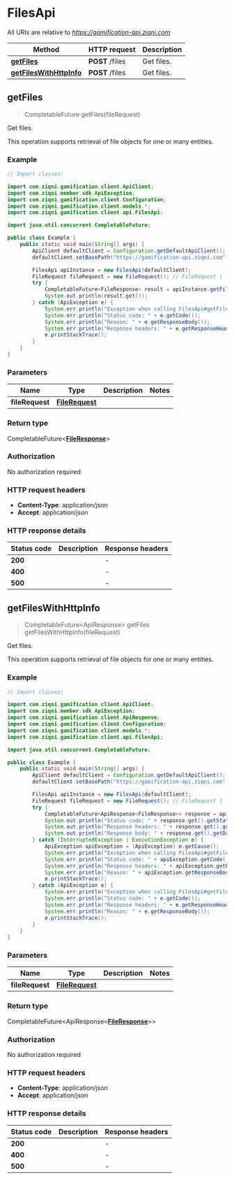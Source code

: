 # FilesApi

All URIs are relative to *https://gamification-api.ziqni.com*

| Method | HTTP request | Description |
|------------- | ------------- | -------------|
| [**getFiles**](FilesApi.md#getFiles) | **POST** /files | Get files. |
| [**getFilesWithHttpInfo**](FilesApi.md#getFilesWithHttpInfo) | **POST** /files | Get files. |



## getFiles

> CompletableFuture<FileResponse> getFiles(fileRequest)

Get files.

This operation supports retrieval of file objects for one or many entities.

### Example

```java
// Import classes:

import com.ziqni.gamification.client.ApiClient;
import com.ziqni.member.sdk.ApiException;
import com.ziqni.gamification.client.Configuration;
import com.ziqni.gamification.client.models.*;
import com.ziqni.gamification.client.api.FilesApi;

import java.util.concurrent.CompletableFuture;

public class Example {
    public static void main(String[] args) {
        ApiClient defaultClient = Configuration.getDefaultApiClient();
        defaultClient.setBasePath("https://gamification-api.ziqni.com");

        FilesApi apiInstance = new FilesApi(defaultClient);
        FileRequest fileRequest = new FileRequest(); // FileRequest | 
        try {
            CompletableFuture<FileResponse> result = apiInstance.getFiles(fileRequest);
            System.out.println(result.get());
        } catch (ApiException e) {
            System.err.println("Exception when calling FilesApi#getFiles");
            System.err.println("Status code: " + e.getCode());
            System.err.println("Reason: " + e.getResponseBody());
            System.err.println("Response headers: " + e.getResponseHeaders());
            e.printStackTrace();
        }
    }
}
```

### Parameters


| Name | Type | Description  | Notes |
|------------- | ------------- | ------------- | -------------|
| **fileRequest** | [**FileRequest**](FileRequest.md)|  | |

### Return type

CompletableFuture<[**FileResponse**](FileResponse.md)>


### Authorization

No authorization required

### HTTP request headers

- **Content-Type**: application/json
- **Accept**: application/json

### HTTP response details
| Status code | Description | Response headers |
|-------------|-------------|------------------|
| **200** |  |  -  |
| **400** |  |  -  |
| **500** |  |  -  |

## getFilesWithHttpInfo

> CompletableFuture<ApiResponse<FileResponse>> getFiles getFilesWithHttpInfo(fileRequest)

Get files.

This operation supports retrieval of file objects for one or many entities.

### Example

```java
// Import classes:

import com.ziqni.gamification.client.ApiClient;
import com.ziqni.member.sdk.ApiException;
import com.ziqni.gamification.client.ApiResponse;
import com.ziqni.gamification.client.Configuration;
import com.ziqni.gamification.client.models.*;
import com.ziqni.gamification.client.api.FilesApi;

import java.util.concurrent.CompletableFuture;

public class Example {
    public static void main(String[] args) {
        ApiClient defaultClient = Configuration.getDefaultApiClient();
        defaultClient.setBasePath("https://gamification-api.ziqni.com");

        FilesApi apiInstance = new FilesApi(defaultClient);
        FileRequest fileRequest = new FileRequest(); // FileRequest | 
        try {
            CompletableFuture<ApiResponse<FileResponse>> response = apiInstance.getFilesWithHttpInfo(fileRequest);
            System.out.println("Status code: " + response.get().getStatusCode());
            System.out.println("Response headers: " + response.get().getHeaders());
            System.out.println("Response body: " + response.get().getData());
        } catch (InterruptedException | ExecutionException e) {
            ApiException apiException = (ApiException) e.getCause();
            System.err.println("Exception when calling FilesApi#getFiles");
            System.err.println("Status code: " + apiException.getCode());
            System.err.println("Response headers: " + apiException.getResponseHeaders());
            System.err.println("Reason: " + apiException.getResponseBody());
            e.printStackTrace();
        } catch (ApiException e) {
            System.err.println("Exception when calling FilesApi#getFiles");
            System.err.println("Status code: " + e.getCode());
            System.err.println("Response headers: " + e.getResponseHeaders());
            System.err.println("Reason: " + e.getResponseBody());
            e.printStackTrace();
        }
    }
}
```

### Parameters


| Name | Type | Description  | Notes |
|------------- | ------------- | ------------- | -------------|
| **fileRequest** | [**FileRequest**](FileRequest.md)|  | |

### Return type

CompletableFuture<ApiResponse<[**FileResponse**](FileResponse.md)>>


### Authorization

No authorization required

### HTTP request headers

- **Content-Type**: application/json
- **Accept**: application/json

### HTTP response details
| Status code | Description | Response headers |
|-------------|-------------|------------------|
| **200** |  |  -  |
| **400** |  |  -  |
| **500** |  |  -  |

